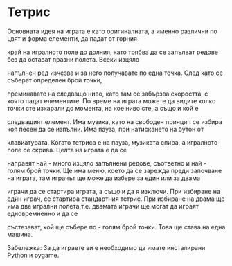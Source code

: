 # Тетрис

Основната идея на играта е като оригиналната, а именно различни по цвят и форма елементи, да падат от горния 

край на игралното поле до долния, като трябва да се запълват редове без да остават празни полета. Всеки изцяло 

напълнен ред изчезва и за него получавате по една точка. След като се съберат определен брой точки, 

преминавате на следващо ниво, като там се забързва скоростта, с която падат елементите. 
По време на играта можете да видите колко точки сте изкарали до момента, на кое ниво сте, а също и кой е 

следващият елемент.
Има музика, като на свободен принцип се избира коя песен да се изпълни. Има пауза, при натискането на бутон от 

клавиатурата. Когато тетриса е на пауза, музиката спира, а игралното поле се скрива. Целта на играта е да се 

направят най - много изцяло запълнени редове, съответно и най - голям брой точки.
Ще има меню, което да се зарежда преди започване на играта, там играчът ще може да избере за един или за двама 

играчи да се стартира играта, а също и да я изключи. 
При избиране на един играч, се стартира стандартния тетрис.
При избиране на двама ще има две игрални полета,т.е. двамата играчи ще могат да играят едновремненно и да се 

състезават, кой ще събере по - голям брой точки. Това ще става на една машина.

Забележка: За да играете ви е необходимо да имате инсталирани Python и pygame.
